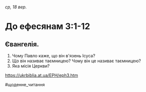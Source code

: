 
_ср, 18 вер._

# До ефесянам 3:1-12

## Євангелія.
1. Чому Павло каже, що він в'язень Ісуса?
2. Що він називає таємницею? Чому він це називає таємницею?
3. Яка місія Церкви?

https://ukrbiblia.at.ua/EPH/eph3.htm 

#щоденне_читання
